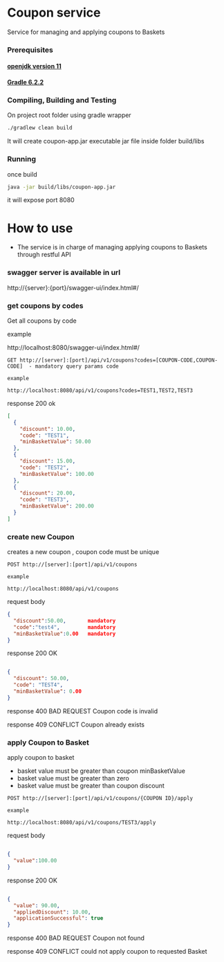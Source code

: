 # Coupon service

Service for managing and applying coupons to Baskets 

### Prerequisites

#### [openjdk version 11](https://openjdk.org/projects/jdk/11/)

#### [Gradle 6.2.2](https\://services.gradle.org/distributions/gradle-6.2.2-bin.zip)

### Compiling, Building and Testing

On project root folder using gradle wrapper

```bash
./gradlew clean build
```

It will create coupon-app.jar executable jar file inside folder build/libs

### Running

once build

```bash
java -jar build/libs/coupon-app.jar
```

it will expose port 8080


# How to use

- The service is in charge of managing applying coupons to Baskets through restful API

### swagger server is available in url 

http://{server}:{port}/swagger-ui/index.html#/

### get coupons by codes

Get all coupons by code

example

http://localhost:8080/swagger-ui/index.html#/

```
GET http://[server]:[port]/api/v1/coupons?codes=[COUPON-CODE,COUPON-CODE]  - mandatory query params code

example 

http://localhost:8080/api/v1/coupons?codes=TEST1,TEST2,TEST3
```
response 200 ok

```json
[
  {
    "discount": 10.00,
    "code": "TEST1",
    "minBasketValue": 50.00
  },
  {
    "discount": 15.00,
    "code": "TEST2",
    "minBasketValue": 100.00
  },
  {
    "discount": 20.00,
    "code": "TEST3",
    "minBasketValue": 200.00
  }
]
```

### create new Coupon

creates a new coupon , coupon code must be unique

```
POST http://[server]:[port]/api/v1/coupons

example 

http://localhost:8080/api/v1/coupons

```
request body

```json
{
  "discount":50.00,       mandatory
  "code":"test4",         mandatory
  "minBasketValue":0.00   mandatory
}

```
response 200 OK

```json

{
  "discount": 50.00,
  "code": "TEST4",
  "minBasketValue": 0.00
}

```

response 400 BAD REQUEST Coupon code is invalid

response 409 CONFLICT Coupon already exists

### apply Coupon to Basket

apply coupon to basket 

- basket value must be greater than coupon minBasketValue 
- basket value must be greater than zero
- basket value must be greater than coupon discount

```
POST http://[server]:[port]/api/v1/coupons/{COUPON ID}/apply

example 

http://localhost:8080/api/v1/coupons/TEST3/apply

```
request body

```json

{
  "value":100.00
}

```
response 200 OK

```json

{
  "value": 90.00,
  "appliedDiscount": 10.00,
  "applicationSuccessful": true
}

```

response 400 BAD REQUEST Coupon not found

response 409 CONFLICT could not apply coupon to requested Basket

